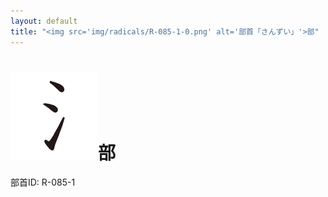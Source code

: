 ```yaml
---
layout: default
title: "<img src='img/radicals/R-085-1-0.png' alt='部首「さんずい」'>部"  # glyphをタイトルに使用
---
```


# <img src='img/radicals/R-085-1-0.png' alt='部首「さんずい」'>部
部首ID: R-085-1
